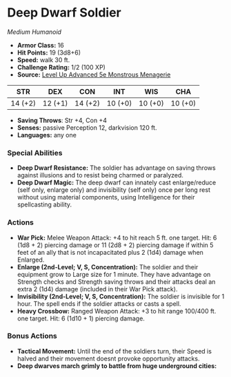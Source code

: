 # Deep Dwarf Soldier

*Medium* *Humanoid*

- **Armor Class:** 16
- **Hit Points:** 19 (3d8+6)
- **Speed:** walk 30 ft.
- **Challenge Rating:** 1/2 (100 XP)
- **Source:** [Level Up Advanced 5e Monstrous Menagerie](https://www.levelup5e.com)

| STR | DEX | CON | INT | WIS | CHA |
| --- | --- | --- | --- | --- | --- |
| 14 (+2) | 12 (+1) | 14 (+2) | 10 (+0) | 10 (+0) | 10 (+0) |

- **Saving Throws**: Str +4, Con +4
- **Senses:** passive Perception 12, darkvision 120 ft.
- **Languages:** any one
### Special Abilities
- **Deep Dwarf Resistance:** The soldier has advantage on saving throws against illusions and to resist being charmed or paralyzed.
- **Deep Dwarf Magic:** The deep dwarf can innately cast enlarge/reduce (self only, enlarge only) and invisibility (self only) once per long rest without using material components, using Intelligence for their spellcasting ability.
### Actions
- **War Pick:** Melee Weapon Attack: +4 to hit  reach 5 ft.  one target. Hit: 6 (1d8 + 2) piercing damage  or 11 (2d8 + 2) piercing damage if within 5 feet of an ally that is not incapacitated  plus 2 (1d4) damage when Enlarged.
- **Enlarge (2nd-Level; V, S, Concentration):** The soldier and their equipment grow to Large size for 1 minute. They have advantage on Strength checks and Strength saving throws  and their attacks deal an extra 2 (1d4) damage (included in their War Pick attack).
- **Invisibility (2nd-Level; V, S, Concentration):** The soldier is invisible for 1 hour. The spell ends if the soldier attacks or casts a spell.
- **Heavy Crossbow:** Ranged Weapon Attack: +3 to hit  range 100/400 ft.  one target. Hit: 6 (1d10 + 1) piercing damage.
### Bonus Actions
- **Tactical Movement:** Until the end of the soldiers turn, their Speed is halved and their movement doesnt provoke opportunity attacks.
- **Deep dwarves march grimly to battle from huge underground cities:** 
